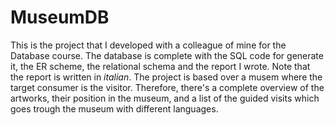 # MuseumDB
This is the project that I developed with a colleague of mine for the Database course. The database is complete with the SQL code for generate it, the ER scheme, the relational schema and the report I wrote. Note that the report is written in *italian*. The project is based over a musem where the target consumer is the visitor. Therefore, there's a complete overview of the artworks, their position in the museum, and a list of the guided visits which goes trough the museum with different languages.  
